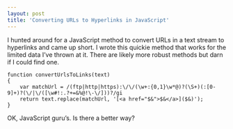 ```yaml
---
layout: post
title: 'Converting URLs to Hyperlinks in JavaScript'
---
```

I hunted around for a JavaScript method to convert URLs in a text stream to hyperlinks and came up short. I wrote this quickie method that works for the limited data I’ve thrown at it. There are likely more robust methods but darn if I could find one.
    
    function convertUrlsToLinks(text)
    {
        var matchUrl = /(ftp|http|https):\/\/(\w+:{0,1}\w*@)?(\S+)(:[0-9]+)?(\/|\/([\w#!:.?+=&%@!\-\/]))?/gi
        return text.replace(matchUrl, '[<a href="$&">$&</a>]($&)');
    }

OK, JavaScript guru’s. Is there a better way?

